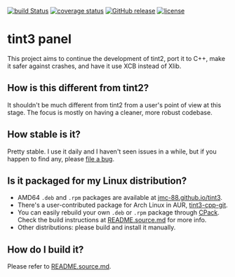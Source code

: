 [![build Status](https://travis-ci.org/jmc-88/tint3.svg?branch=master)](https://travis-ci.org/jmc-88/tint3)
[![coverage status](https://coveralls.io/repos/github/jmc-88/tint3/badge.svg?branch=master)](https://coveralls.io/github/jmc-88/tint3?branch=master)
[![GitHub release](https://img.shields.io/github/release/jmc-88/tint3.svg)](https://github.com/jmc-88/tint3/releases)
[![license](https://img.shields.io/github/license/jmc-88/tint3.svg)](https://github.com/jmc-88/tint3/blob/master/LICENSE)

# tint3 panel

This project aims to continue the development of tint2, port it to C++, make it safer against crashes, and have it use XCB instead of Xlib.

## How is this different from tint2?

It shouldn't be much different from tint2 from a user's point of view at this stage. The focus is mostly on having a cleaner, more robust codebase.

## How stable is it?

Pretty stable. I use it daily and I haven't seen issues in a while, but if you happen to find any, please [file a bug](https://github.com/jmc-88/tint3/issues).

## Is it packaged for my Linux distribution?

  * AMD64 `.deb` and `.rpm` packages are available at
  [jmc-88.github.io/tint3](https://jmc-88.github.io/tint3/).
  * There's a user-contributed package for Arch Linux in AUR,
  [tint3-cpp-git](https://aur.archlinux.org/packages/tint3-cpp-git).
  * You can easily rebuild your own `.deb` or `.rpm` package through
  [CPack](https://cmake.org/Wiki/CMake:Packaging_With_CPack). Check the build
  instructions at [README.source.md](README.source.md) for more info.
  * Other distributions: please build and install it manually.

## How do I build it?

Please refer to [README.source.md](README.source.md).
